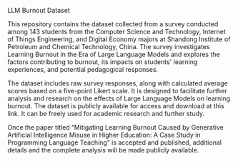 LLM Burnout Dataset

This repository contains the dataset collected from a survey conducted among 143 students from the Computer Science and Technology, Internet of Things Engineering, and Digital Economy majors at Shandong Institute of Petroleum and Chemical Technology, China. The survey investigates Learning Burnout in the Era of Large Language Models and explores the factors contributing to burnout, its impacts on students' learning experiences, and potential pedagogical responses.

The dataset includes raw survey responses, along with calculated average scores based on a five-point Likert scale. It is designed to facilitate further analysis and research on the effects of Large Language Models on learning burnout. The dataset is publicly available for access and download at this link. It can be freely used for academic research and further study.

Once the paper titled “Mitigating Learning Burnout Caused by Generative Artificial Intelligence Misuse in Higher Education: A Case Study in Programming Language Teaching” is accepted and published, additional details and the complete analysis will be made publicly available.

